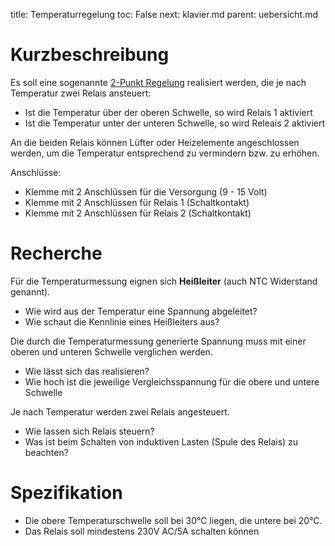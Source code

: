 title: Temperaturregelung
toc: False
next: klavier.md
parent: uebersicht.md

# Kurzbeschreibung
Es soll eine sogenannte [2-Punkt Regelung](https://de.wikipedia.org/wiki/Zweipunktregler) realisiert werden,
die je nach Temperatur zwei Relais ansteuert:
* Ist die Temperatur über der oberen Schwelle, so wird Relais 1 aktiviert
* Ist die Temperatur unter der unteren Schwelle, so wird Releais 2 aktiviert

An die beiden Relais können Lüfter oder Heizelemente angeschlossen werden, um die Temperatur entsprechend zu
vermindern bzw. zu erhöhen.

Anschlüsse:
* Klemme mit 2 Anschlüssen für die Versorgung (9 - 15 Volt)
* Klemme mit 2 Anschlüssen für Relais 1 (Schaltkontakt)
* Klemme mit 2 Anschlüssen für Relais 2 (Schaltkontakt)

# Recherche
Für die Temperaturmessung eignen sich **Heißleiter** (auch NTC Widerstand genannt).
* Wie wird aus der Temperatur eine Spannung abgeleitet?
* Wie schaut die Kennlinie eines Heißleiters aus?

Die durch die Temperaturmessung generierte Spannung muss mit einer oberen und unteren Schwelle verglichen werden.
* Wie lässt sich das realisieren?
* Wie hoch ist die jeweilige Vergleichsspannung für die obere und untere Schwelle

Je nach Temperatur werden zwei Relais angesteuert.
* Wie lassen sich Relais steuern?
* Was ist beim Schalten von induktiven Lasten (Spule des Relais) zu beachten?

# Spezifikation
* Die obere Temperaturschwelle soll bei 30°C liegen, die untere bei 20°C.
* Das Relais soll mindestens 230V AC/5A schalten können
